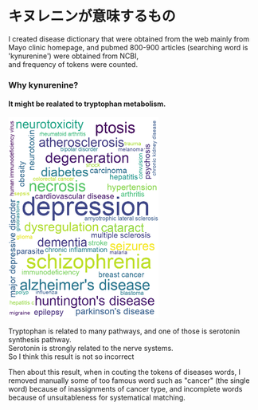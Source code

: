 # キヌレニンが意味するもの
I created disease dictionary that were obtained from the web mainly from Mayo clinic homepage, and pubmed 800-900 articles (searching word is 'kynurenine') were obtained from NCBI, <br>
and frequency of tokens were counted. <br>

<h3>Why kynurenine?<br></h3>
<h4>It might be realated to tryptophan metabolism.</h4>


<img src=./kynurenine_disease.png style='width:60%; height:60%;'></img>

Tryptophan is related to many pathways, and one of those is serotonin synthesis pathway.<br>
Serotonin is strongly related to the nerve systems.<br>
So I think this result is not so incorrect

Then about this result, when in couting the tokens of diseases words, I removed manually some of too famous word such as "cancer" (the single word) because of inassignments of cancer type, and incomplete words because of unsuitableness for systematical matching.<br>
